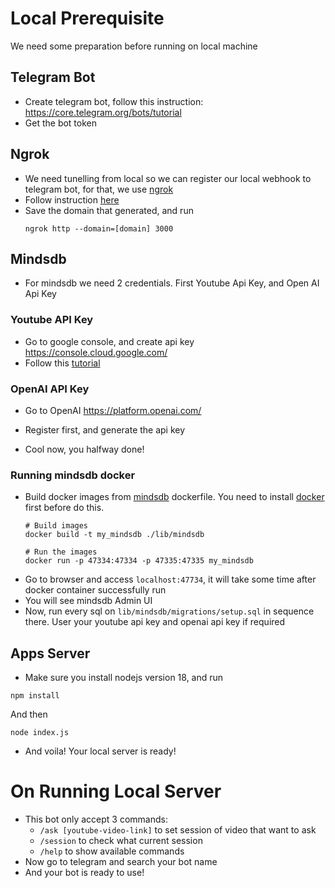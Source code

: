 # Local Prerequisite
We need some preparation before running on local machine
## Telegram Bot

- Create telegram bot, follow this instruction: https://core.telegram.org/bots/tutorial
- Get the bot token

## Ngrok

- We need tunelling from local so we can register our local webhook to telegram bot, for that, we use [ngrok](https://ngrok.com/)
- Follow instruction [here](https://ngrok.com/docs/getting-started/) 
- Save the domain that generated, and run
  ```
  ngrok http --domain=[domain] 3000
  ```

## Mindsdb

- For mindsdb we need 2 credentials. First Youtube Api Key, and Open AI Api Key

### Youtube API Key

- Go to google console, and create api key https://console.cloud.google.com/
- Follow this [tutorial](https://blog.hubspot.com/website/how-to-get-youtube-api-key)

### OpenAI API Key

- Go to OpenAI https://platform.openai.com/
- Register first, and generate the api key

- Cool now, you halfway done!

### Running mindsdb docker
- Build docker images from [mindsdb](https://mindsdb.com/) dockerfile. You need to install [docker](https://docs.docker.com/engine/install/) first before do this.
  ```
  # Build images
  docker build -t my_mindsdb ./lib/mindsdb

  # Run the images
  docker run -p 47334:47334 -p 47335:47335 my_mindsdb
  ```
- Go to browser and access `localhost:47734`, it will take some time after docker container successfully run
- You will see mindsdb Admin UI
- Now, run every sql on `lib/mindsdb/migrations/setup.sql` in sequence there. User your youtube api key and openai api key if required

## Apps Server
- Make sure you install nodejs version 18, and run
```
npm install
```
  And then
```
node index.js
```
- And voila! Your local server is ready!

# On Running Local Server
- This bot only accept 3 commands:
  - `/ask [youtube-video-link]` to set session of video that want to ask
  - `/session` to check what current session
  - `/help` to show available commands
- Now go to telegram and search your bot name
- And your bot is ready to use!

